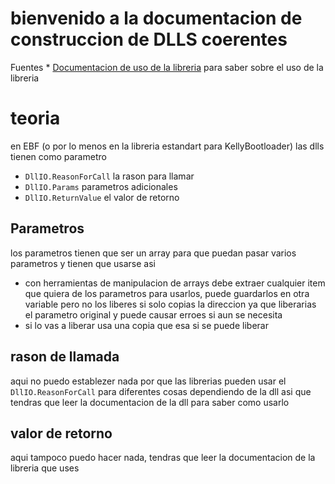 # bienvenido a la documentacion de construccion de DLLS coerentes

Fuentes
    * [Documentacion de uso de la libreria](./LibDoc.md) para saber sobre el uso de la libreria

# teoria

en EBF (o por lo menos en la libreria estandart para KellyBootloader) las dlls tienen como parametro
* `DllIO.ReasonForCall` la rason para llamar
* `DllIO.Params` parametros adicionales
* `DllIO.ReturnValue` el valor de retorno

## Parametros
los parametros tienen que ser un array para que puedan pasar varios parametros
y tienen que usarse asi
* con herramientas de manipulacion de arrays debe extraer cualquier item que quiera de los parametros para usarlos, puede guardarlos en otra variable pero no los liberes si solo copias la direccion ya que liberarias el parametro original y puede causar erroes si aun se necesita
* si lo vas a liberar usa una copia que esa si se puede liberar

## rason de llamada
aqui no puedo establezer nada por que las librerias pueden usar el `DllIO.ReasonForCall` para diferentes cosas dependiendo de la dll asi que tendras que leer la documentacion de la dll para saber como usarlo

## valor de retorno
aqui tampoco puedo hacer nada, tendras que leer la documentacion de la libreria que uses